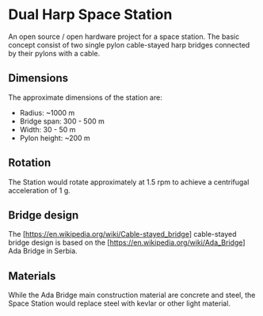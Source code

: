 # Dual Harp Space Station

An open source / open hardware project for a space station. The basic concept consist of two single pylon cable-stayed harp bridges connected by their pylons with a cable.

## Dimensions

The approximate dimensions of the station are:

* Radius: ~1000 m
* Bridge span: 300 - 500 m
* Width: 30 - 50 m
* Pylon height: ~200 m

## Rotation

The Station would rotate approximately at 1.5 rpm to achieve a centrifugal acceleration of 1 g.

## Bridge design

The [https://en.wikipedia.org/wiki/Cable-stayed_bridge] cable-stayed bridge design is based on the [https://en.wikipedia.org/wiki/Ada_Bridge] Ada Bridge in Serbia.

## Materials

While the Ada Bridge main construction material are concrete and steel, the Space Station would replace steel with kevlar or other light material.

